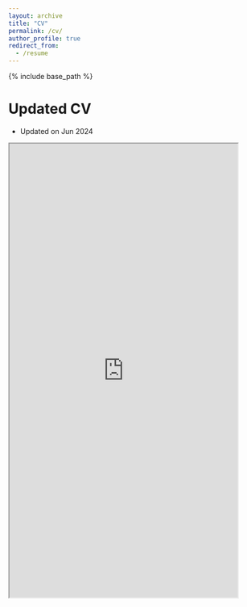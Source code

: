 ```yaml
---
layout: archive
title: "CV"
permalink: /cv/
author_profile: true
redirect_from:
  - /resume
---
```


{% include base_path %}

Updated CV
======
* Updated on Jun 2024

  
<iframe src="https://github.com/truongtuongthinh/truongtuongthinh.github.io/blob/6a4d7c8fdf92aef08e3d8eef2479d0509f193215/files/CV%202024-06-16.pdf" width="90%" height="900px">
    <p>Your browser does not support iframes.</p>
</iframe>
  
